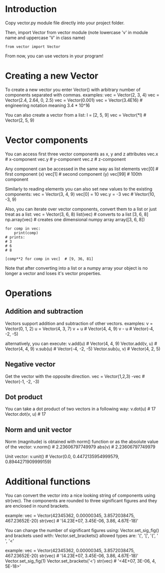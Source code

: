 Introduction
============

Copy vector.py module file directly into your project folder.

Then, import Vector from vector module
(note lowercase 'v' in module name and uppercase 'V' in class name)

	from vector import Vector

From now, you can use vectors in your program!


Creating a new Vector
=====================

To create a new vector you enter Vector(<components>) with arbitrary
number of components separated with commas.
examples:
	vec = Vector(2, 3, 4)
	vec = Vector(2.4, 2.64, 0, 2.5)
	vec = Vector(0.001)
	vec = Vector(3.4E16)  # engineering notation meaning 3.4 * 10^16

You can also create a vector from a list:
	l = [2, 5, 9]
	vec = Vector(*l)  # Vector(2, 5, 9)


Vector components
=================

You can access first three vector components as x, y and z attributes
	vec.x  # x-component
	vec.y  # y-component
	vec.z  # z-component

Any component can be accessed in the same way as list elements
	vec[0]  # first component (x)
	vec[1]  # second component (y)
	vec[99]  # 100th component

Similarly to reading elements you can also set new values to the existing 
components:
	vec = Vector(3, 4, 9)
	vec[0] = 10
	vec.y = -3
	vec  # Vector(10, -3, 9)
	

Also, you can iterate over vector components, convert them to a list or just 
treat as a list:
	vec = Vector(3, 6, 8)
	list(vec)  # converts to a list [3, 6, 8]
	np.array(vec)  # creates one dimensional numpy array array([3, 6, 8])
	
	for comp in vec:
		print(comp)
	# prints:
	# 3
	# 6
	# 8

	[comp**2 for comp in vec]  # [9, 36, 81]

Note that after converting into a list or a numpy array your object is no
longer a vector and loses it's vector properties.


Operations
==========

Addition and subtraction
------------------------
Vectors support addition and subtraction of other vectors.
examples:
	v = Vector(0, 1, 2)
	u = Vector(4, 3, 7)
	v + u  # Vector(4, 4, 9)
	v - u  # Vector(-4, -2, -5)

alternatively, you can execute:
	v.add(u)  # Vector(4, 4, 9)
	Vector.add(v, u)  # Vector(4, 4, 9)
	v.sub(u)  # Vector(-4, -2, -5)
	Vector.sub(u, v)  # Vector(4, 2, 5)

Negative vector
---------------
Get the vector with the opposite direction.
	vec = Vector(1,2,3)
	-vec  # Vector(-1, -2, -3)

Dot product
-----------
You can take a dot product of two vectors in a following way:
	v.dot(u)  # 17
	Vector.dot(v, u)  # 17

Norm and unit vector
--------------------
Norm (magnitude) is obtained with norm() function or as the absolute value of 
the vector:
	v.norm()  # 2.23606797749979
	abs(v)  # 2.23606797749979

Unit vector:
	v.unit()  # Vector(0.0, 0.4472135954999579, 0.8944271909999159)


Additional functions
====================

You can convert the vector into a nice looking string of components using
str(vec).
The components are rounded to three significant figures and they are enclosed
in round brackets.

example:
	vec = Vector(42345362, 0.00000345, 3.8572038475, 467.23652E-20)
	str(vec)  # '(4.23E+07, 3.45E-06, 3.86, 4.67E-18)'

You can change the number of significant figures using:
	Vector.set_sig_fig(<figures>)
and brackets used with:
	Vector.set_brackets(<type>)
allowed types are: '(', '[', '{', ' ', '<'

example:
	vec = Vector(42345362, 0.00000345, 3.8572038475, 467.23652E-20)
	str(vec)  # '(4.23E+07, 3.45E-06, 3.86, 4.67E-18)'
	Vector.set_sig_fig(1)
	Vector.set_brackets('<')
	str(vec)  # '<4E+07, 3E-06, 4, 5E-18>'

